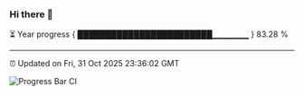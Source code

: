 ### Hi there 👋

⏳ Year progress { ████████████████████████▁▁▁▁▁▁ } 83.28 %

---

⏰ Updated on Fri, 31 Oct 2025 23:36:02 GMT

![Progress Bar CI](https://github.com/IshwaranRudhara/GIT-ACTION/workflows/Progress%20Bar%20CI/badge.svg)
